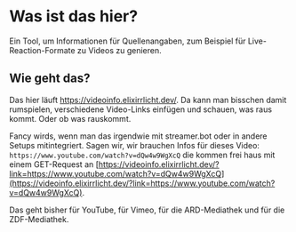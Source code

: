 # Was ist das hier?

Ein Tool, um Informationen für Quellenangaben, zum Beispiel für Live-Reaction-Formate zu Videos zu genieren.

## Wie geht das?

Das hier läuft https://videoinfo.elixirrlicht.dev/. Da kann man bisschen damit rumspielen, verschiedene Video-Links einfügen und schauen, was raus kommt. Oder ob was rauskommt.

Fancy wirds, wenn man das irgendwie mit streamer.bot oder in andere Setups mitintegriert. Sagen wir, wir brauchen Infos für dieses Video: `https://www.youtube.com/watch?v=dQw4w9WgXcQ` die kommen frei haus mit einem GET-Request an [https://videoinfo.elixirrlicht.dev/?link=https://www.youtube.com/watch?v=dQw4w9WgXcQ](https://videoinfo.elixirrlicht.dev/?link=https://www.youtube.com/watch?v=dQw4w9WgXcQ).

Das geht bisher für YouTube, für Vimeo, für die ARD-Mediathek und für die ZDF-Mediathek.
